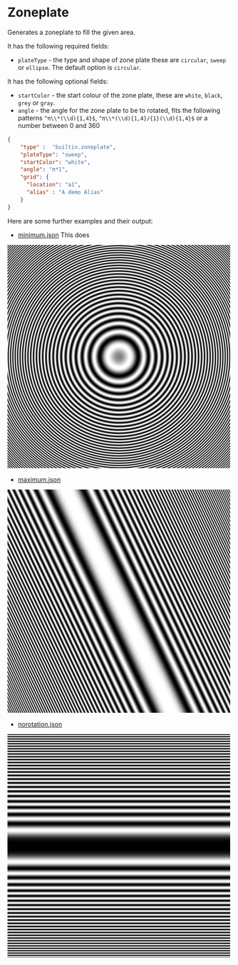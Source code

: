 # Zoneplate

Generates a zoneplate to fill the given area.

It has the following required fields:

- `plateType` - the type and shape of zone plate these are `circular`, `sweep` or `ellipse`.
The default option is `circular`.

It has the following optional fields:

- `startColor` -  the start colour of the zone plate, these are `white`, `black`, `grey` or `gray`.
- `angle` - the angle for the zone plate to be to rotated, fits the following patterns
`^π\\*(\\d){1,4}$`, `^π\\*(\\d){1,4}/{1}(\\d){1,4}$` or a number between 0 and 360

```json
{
    "type" :  "builtin.zoneplate",
    "plateType": "sweep",
    "startColor": "white",
    "angle": "π*1",
    "grid": {
      "location": "a1",
      "alias" : "A demo Alias"
    }
}
```

Here are some further examples and their output:

- [minimum.json](../../exampleJson/builtin.zoneplate/minimum-example.json) This does

![image](../../exampleJson/builtin.zoneplate/minimum-example.png)

- [maximum.json](../../exampleJson/builtin.zoneplate/maximum-example.json)

![image](../../exampleJson/builtin.zoneplate/maximum-example.png)

- [norotation.json](../../exampleJson/builtin.zoneplate/noangle-example.json)

![image](../../exampleJson/builtin.zoneplate/noangle-example.png)
